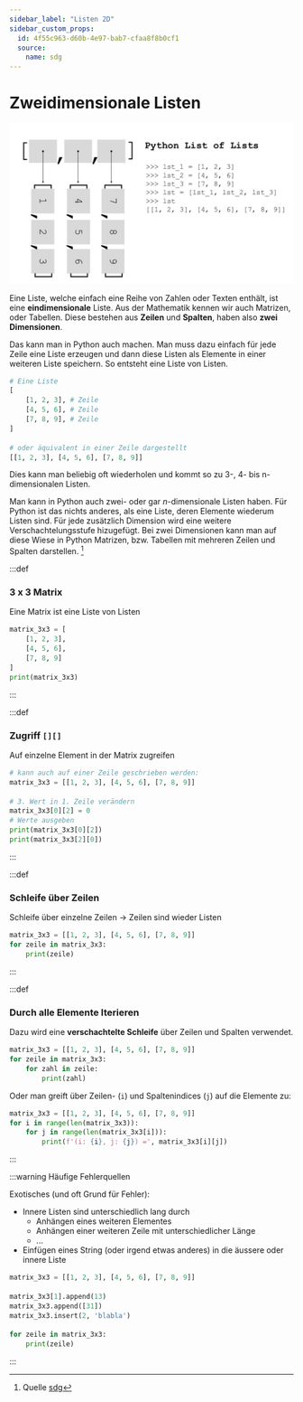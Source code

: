 ```yaml
---
sidebar_label: "Listen 2D"
sidebar_custom_props: 
  id: 4f55c963-d60b-4e97-bab7-cfaa8f8b0cf1
  source:
    name: sdg
---
```


# Zweidimensionale Listen

![Zweidimensionale Liste](images/2d-listen.jpeg)

Eine Liste, welche einfach eine Reihe von Zahlen oder Texten enthält, ist eine **eindimensionale** Liste. Aus der Mathematik kennen wir auch Matrizen, oder Tabellen. Diese bestehen aus **Zeilen** und **Spalten**, haben also **zwei Dimensionen**.

Das kann man in Python auch machen. Man muss dazu einfach für jede Zeile eine Liste erzeugen und dann diese Listen als Elemente in einer weiteren Liste speichern. So entsteht eine Liste von Listen.

```py
# Eine Liste
[
    [1, 2, 3], # Zeile
    [4, 5, 6], # Zeile
    [7, 8, 9], # Zeile
]

# oder äquivalent in einer Zeile dargestellt
[[1, 2, 3], [4, 5, 6], [7, 8, 9]]
```

Dies kann man beliebig oft wiederholen und kommt so zu 3-, 4- bis n-dimensionalen Listen.

Man kann in Python auch zwei- oder gar *n*-dimensionale Listen haben. Für Python ist das nichts anderes, als eine Liste, deren Elemente wiederum Listen sind.
Für jede zusätzlich Dimension wird eine weitere Verschachtelungsstufe hizugefügt.
Bei zwei Dimensionen kann man auf diese Wiese in Python Matrizen, bzw. Tabellen mit mehreren Zeilen und Spalten darstellen. [^1]

:::def
### 3 x 3 Matrix
Eine Matrix ist eine Liste von Listen
```py live_py slim
matrix_3x3 = [
    [1, 2, 3], 
    [4, 5, 6], 
    [7, 8, 9]
]
print(matrix_3x3)
```
:::

:::def
### Zugriff `[][]`
Auf einzelne Element in der Matrix zugreifen

```py live_py slim
# kann auch auf einer Zeile geschrieben werden:
matrix_3x3 = [[1, 2, 3], [4, 5, 6], [7, 8, 9]]

# 3. Wert in 1. Zeile verändern
matrix_3x3[0][2] = 0
# Werte ausgeben
print(matrix_3x3[0][2])
print(matrix_3x3[2][0])
```
:::

:::def 
### Schleife über Zeilen

Schleife über einzelne Zeilen -> Zeilen sind wieder Listen
```py live_py slim
matrix_3x3 = [[1, 2, 3], [4, 5, 6], [7, 8, 9]]
for zeile in matrix_3x3:
    print(zeile)
```
:::

:::def
### Durch alle Elemente Iterieren
Dazu wird eine **verschachtelte Schleife** über Zeilen und Spalten verwendet.
```py live_py slim
matrix_3x3 = [[1, 2, 3], [4, 5, 6], [7, 8, 9]]
for zeile in matrix_3x3:
    for zahl in zeile:
        print(zahl)
```

Oder man greift über Zeilen- (`i`) und Spaltenindices (`j`) auf die Elemente zu:
```py live_py slim
matrix_3x3 = [[1, 2, 3], [4, 5, 6], [7, 8, 9]]
for i in range(len(matrix_3x3)):
    for j in range(len(matrix_3x3[i])):
        print(f'(i: {i}, j: {j}) =', matrix_3x3[i][j])
```
:::

:::warning Häufige Fehlerquellen

Exotisches (und oft Grund für Fehler):
- Innere Listen sind unterschiedlich lang durch
    - Anhängen eines weiteren Elementes
    - Anhängen einer weiteren Zeile mit unterschiedlicher Länge
    - ...
- Einfügen eines String (oder irgend etwas anderes) in die äussere oder innere Liste

```py live_py slim
matrix_3x3 = [[1, 2, 3], [4, 5, 6], [7, 8, 9]]

matrix_3x3[1].append(13)
matrix_3x3.append([31])
matrix_3x3.insert(2, 'blabla')

for zeile in matrix_3x3:
    print(zeile)
```
:::

[^1]: Quelle [sdg](https://gitlab.gbsl.website/gymbefin23/material/-/snippets/11)